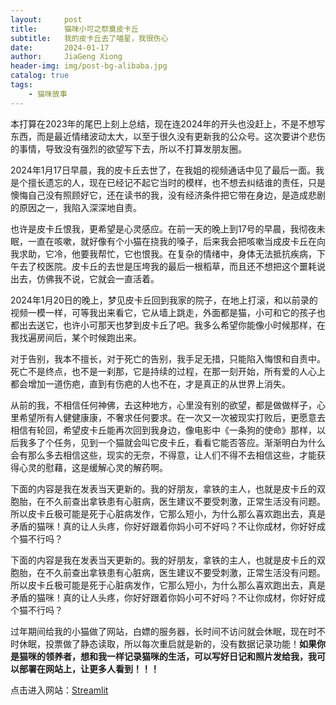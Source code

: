 ```yaml
---
layout:     post
title:      猫咪小可之祭奠皮卡丘
subtitle:   我的皮卡丘去了喵星，我很伤心
date:       2024-01-17
author:     JiaGeng Xiong
header-img: img/post-bg-alibaba.jpg
catalog: true
tags:
    - 猫咪故事
---
```

本打算在2023年的尾巴上刻上总结，现在连2024年的开头也没赶上，不是不想写东西，而是最近情绪波动太大，以至于很久没有更新我的公众号。这次要讲个悲伤的事情，导致没有强烈的欲望写下去，所以不打算发朋友圈。

2024年1月17日早晨，我的皮卡丘去世了，在我姐的视频通话中见了最后一面。我是个擅长遗忘的人，现在已经记不起它当时的模样，也不想去纠结谁的责任，只是懊悔自己没有照顾好它，还在读书的我，没有经济条件把它带在身边，是造成悲剧的原因之一，我陷入深深地自责。

也许是皮卡丘恨我，更希望是心灵感应。在前一天的晚上到17号的早晨，我彻夜未眠，一直在咳嗽，就好像有个小猫在挠我的嗓子，后来我会把咳嗽当成皮卡丘在向我求助，它冷，他要我帮忙，它也恨我。在复杂的情绪中，身体无法抵抗疾病，下午去了校医院。皮卡丘的去世是压垮我的最后一根稻草，而且还不想把这个噩耗说出去，仿佛我不说，它就会一直活着。

2024年1月20日的晚上，梦见皮卡丘回到我家的院子，在地上打滚，和以前录的视频一模一样，可等我出来看它，它从墙上跳走，外面都是猫，小可和它的孩子也都出去送它，也许小可那天也梦到皮卡丘了吧。我多么希望你能像小时候那样，在我找遍房间后，某个时候跑出来。

对于告别，我本不擅长，对于死亡的告别，我手足无措，只能陷入悔恨和自责中。死亡不是终点，也不是一刹那，它是持续的过程，在那一刻开始，所有爱的人心上都会增加一道伤疤，直到有伤疤的人也不在，才是真正的从世界上消失。

从前的我，不相信任何神佛，去这种地方，心里没有别的欲望，都是做做样子，心里希望所有人健健康康，不奢求任何要求。在一次又一次被现实打败后，更愿意去相信有轮回，希望皮卡丘能再次回到我身边，像电影中《一条狗的使命》那样，以后我多了个任务，见到一个猫就会叫它皮卡丘，看看它能否答应。渐渐明白为什么会有那么多去相信这些，现实的无奈，不得意，让人们不得不去相信这些，才能获得心灵的慰藉，这是缓解心灵的解药啊。

下面的内容是我在发表当天更新的。我的好朋友，拿铁的主人，也就是皮卡丘的双胞胎，在不久前查出拿铁患有心脏病，医生建议不要受刺激，正常生活没有问题。所以皮卡丘极可能是死于心脏病发作，它那么短小，为什么那么喜欢跑出去，真是矛盾的猫咪！真的让人头疼，你好好跟着你妈小可不好吗？不让你成材，你好好成个猫不行吗？

下面的内容是我在发表当天更新的。我的好朋友，拿铁的主人，也就是皮卡丘的双胞胎，在不久前查出拿铁患有心脏病，医生建议不要受刺激，正常生活没有问题。所以皮卡丘极可能是死于心脏病发作，它那么短小，为什么那么喜欢跑出去，真是矛盾的猫咪！真的让人头疼，你好好跟着你妈小可不好吗？不让你成材，你好好成个猫不行吗？

过年期间给我的小猫做了网站，白嫖的服务器，长时间不访问就会休眠，现在时不时休眠，投票做了静态读取，所以每次重启就是新的，没有数据记录功能！**如果你是猫咪的领养者，想和我一样记录猫咪的生活，可以写好日记和照片发给我，我可以部署在网站上，让更多人看到！！！**

点击进入网站：[Streamlit](https://leoxiaoke.streamlit.app/)
